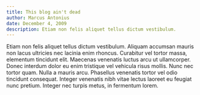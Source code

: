 ```yaml
---
title: This blog ain't dead
author: Marcus Antonius
date: December 4, 2009
description: Etiam non felis aliquet tellus dictum vestibulum.
---
```


Etiam non felis aliquet tellus dictum vestibulum. Aliquam accumsan mauris non
lacus ultricies nec lacinia enim rhoncus. Curabitur vel tortor massa, elementum
tincidunt elit. Maecenas venenatis luctus arcu ut ullamcorper. Donec interdum
dolor eu enim tristique vel vehicula risus mollis. Nunc nec tortor quam. Nulla
a mauris arcu. Phasellus venenatis tortor vel odio tincidunt consequat. Integer
venenatis nibh vitae lectus laoreet eu feugiat nunc pretium. Integer nec turpis
metus, in fermentum lorem.
